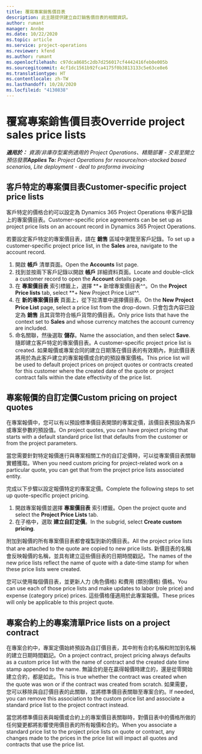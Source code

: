 ```yaml
---
title: 覆寫專案銷售價目表
description: 此主題提供建立自訂銷售價目表的相關資訊。
author: rumant
manager: Annbe
ms.date: 10/22/2020
ms.topic: article
ms.service: project-operations
ms.reviewer: kfend
ms.author: rumant
ms.openlocfilehash: c97dca8685c2db7d256017cf4442416feb0e005b
ms.sourcegitcommit: 4cf1dc1561b92fca4175f0b3813133c5e63ce8e6
ms.translationtype: HT
ms.contentlocale: zh-TW
ms.lasthandoff: 10/28/2020
ms.locfileid: "4130838"
---
```

# <a name="override-project-sales-price-lists"></a><span data-ttu-id="7d14d-103">覆寫專案銷售價目表</span><span class="sxs-lookup"><span data-stu-id="7d14d-103">Override project sales price lists</span></span>

<span data-ttu-id="7d14d-104">_**適用於：** 資源/非庫存型案例適用的 Project Operations、精簡部署 - 交易至開立預估發票_</span><span class="sxs-lookup"><span data-stu-id="7d14d-104">_**Applies To:** Project Operations for resource/non-stocked based scenarios, Lite deployment - deal to proforma invoicing_</span></span>

## <a name="customer-specific-project-price-lists"></a><span data-ttu-id="7d14d-105">客戶特定的專案價目表</span><span class="sxs-lookup"><span data-stu-id="7d14d-105">Customer-specific project price lists</span></span>

<span data-ttu-id="7d14d-106">客戶特定的價格合約可以設定為 Dynamics 365 Project Operations 中客戶記錄上的專案價目表。</span><span class="sxs-lookup"><span data-stu-id="7d14d-106">Customer-specific price agreements can be set up as project price lists on an account record in Dynamics 365 Project Operations.</span></span>

<span data-ttu-id="7d14d-107">若要設定客戶特定的專案價目表，請在 **銷售** 區域中瀏覽至客戶記錄。</span><span class="sxs-lookup"><span data-stu-id="7d14d-107">To set up a customer-specific project price list, in the **Sales** area, navigate to the account record.</span></span>

1. <span data-ttu-id="7d14d-108">開啟 **帳戶** 清單頁面。</span><span class="sxs-lookup"><span data-stu-id="7d14d-108">Open the **Accounts** list page.</span></span>
2. <span data-ttu-id="7d14d-109">找到並按兩下客戶記錄以開啟 **帳戶** 詳細資料頁面。</span><span class="sxs-lookup"><span data-stu-id="7d14d-109">Locate and double-click a customer record to open the **Account** details page.</span></span>
3. <span data-ttu-id="7d14d-110">在 **專案價目表** 索引標籤上，選擇 \*\*+ 新增專案價目表^^。</span><span class="sxs-lookup"><span data-stu-id="7d14d-110">On the **Project Price lists** tab, select \*\*+ New Project Price List^^.</span></span>
4. <span data-ttu-id="7d14d-111">在 **新的專案價目表** 頁面上，從下拉清單中選擇價目表。</span><span class="sxs-lookup"><span data-stu-id="7d14d-111">On the **New Project Price List** page, select a price list from the drop-down.</span></span> <span data-ttu-id="7d14d-112">只會包含內容已設定為 **銷售** 且其貨幣符合帳戶貨幣的價目表。</span><span class="sxs-lookup"><span data-stu-id="7d14d-112">Only price lists that have the context set to **Sales** and whose currency matches the account currency are included.</span></span>
5. <span data-ttu-id="7d14d-113">命名關聯，然後選取 **儲存**。</span><span class="sxs-lookup"><span data-stu-id="7d14d-113">Name the association, and then select **Save**.</span></span> <span data-ttu-id="7d14d-114">隨即建立客戶特定的專案價目表。</span><span class="sxs-lookup"><span data-stu-id="7d14d-114">A customer-specific project price list is created.</span></span> <span data-ttu-id="7d14d-115">如果報價或專案合同的建立日期落在價目表的有效期內，則此價目表將用於為此客戶建立的專案報價或合約的預設專案價格。</span><span class="sxs-lookup"><span data-stu-id="7d14d-115">This price list will be used to default project prices on project quotes or contracts created for this customer where the created date of the quote or project contract falls within the date effectivity of the price list.</span></span>

## <a name="custom-pricing-on-project-quotes"></a><span data-ttu-id="7d14d-116">專案報價的自訂定價</span><span class="sxs-lookup"><span data-stu-id="7d14d-116">Custom pricing on project quotes</span></span>

<span data-ttu-id="7d14d-117">在專案報價中，您可以有以預設標準價目表開頭的專案定價，該價目表預設為客戶或專案參數的預設值。</span><span class="sxs-lookup"><span data-stu-id="7d14d-117">On project quotes, you can have project pricing that starts with a default standard price list that defaults from the customer or from the project parameters.</span></span>

<span data-ttu-id="7d14d-118">當您需要針對特定報價進行與專案相關工作的自訂定價時，可以從專案價目表關聯實體獲取。</span><span class="sxs-lookup"><span data-stu-id="7d14d-118">When you need custom pricing for project-related work on a particular quote, you can get that from the project price lists associated entity.</span></span>

<span data-ttu-id="7d14d-119">完成以下步驟以設定報價特定的專案定價。</span><span class="sxs-lookup"><span data-stu-id="7d14d-119">Complete the following steps to set up quote-specific project pricing.</span></span>

1. <span data-ttu-id="7d14d-120">開啟專案報價並選擇 **專案價目表** 索引標籤。</span><span class="sxs-lookup"><span data-stu-id="7d14d-120">Open the project quote and select the **Project Price Lists** tab.</span></span>
2. <span data-ttu-id="7d14d-121">在子格中，選取 **建立自訂定價**。</span><span class="sxs-lookup"><span data-stu-id="7d14d-121">In the subgrid, select **Create custom pricing**.</span></span>

<span data-ttu-id="7d14d-122">附加到報價的所有專案價目表都會複製到新的價目表。</span><span class="sxs-lookup"><span data-stu-id="7d14d-122">All the project price lists that are attached to the quote are copied to new price lists.</span></span> <span data-ttu-id="7d14d-123">新價目表的名稱會反映報價的名稱，並具有建立這些價目表的日期時間戳記。</span><span class="sxs-lookup"><span data-stu-id="7d14d-123">The names of the new price lists reflect the name of quote with a date-time stamp for when these price lists were created.</span></span>

<span data-ttu-id="7d14d-124">您可以使用每個價目表，並更新人力 (角色價格) 和費用 (類別價格) 價格。</span><span class="sxs-lookup"><span data-stu-id="7d14d-124">You can use each of those price lists and make updates to labor (role price) and expense (category price) prices.</span></span> <span data-ttu-id="7d14d-125">這些價格僅適用於此專案報價。</span><span class="sxs-lookup"><span data-stu-id="7d14d-125">These prices will only be applicable to this project quote.</span></span>

## <a name="price-lists-on-a-project-contract"></a><span data-ttu-id="7d14d-126">專案合約上的專案清單</span><span class="sxs-lookup"><span data-stu-id="7d14d-126">Price lists on a project contract</span></span>

<span data-ttu-id="7d14d-127">在專案合約中，專案定價始終預設為自訂價目表，其中附有合約名稱和附加到名稱的建立日期時間戳記。</span><span class="sxs-lookup"><span data-stu-id="7d14d-127">On a project contract, project pricing always defaults as a custom price list with the name of contract and the created date time stamp appended to the name.</span></span> <span data-ttu-id="7d14d-128">無論合約是在贏得報價時建立的，還是從零開始建立合約，都是如此。</span><span class="sxs-lookup"><span data-stu-id="7d14d-128">This is true whether the contract was created when the quote was won or if the contract was created from scratch.</span></span> <span data-ttu-id="7d14d-129">如果需要，您可以移除與自訂價目表的此關聯，並將標準價目表關聯至專案合約。</span><span class="sxs-lookup"><span data-stu-id="7d14d-129">If needed, you can remove this association to the custom price list and associate a standard price list to the project contract instead.</span></span>

<span data-ttu-id="7d14d-130">當您將標準價目表與報價或合約上的專案價目表關聯時，對價目表中的價格所做的任何變更都將影響使用價目表的所有報價和合約。</span><span class="sxs-lookup"><span data-stu-id="7d14d-130">When you associate a standard price list to the project price lists on quote or contract, any changes made to the prices in the price list will impact all quotes and contracts that use the price list.</span></span>
